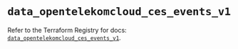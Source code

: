 # `data_opentelekomcloud_ces_events_v1`

Refer to the Terraform Registry for docs: [`data_opentelekomcloud_ces_events_v1`](https://registry.terraform.io/providers/opentelekomcloud/opentelekomcloud/1.36.42/docs/data-sources/ces_events_v1).
